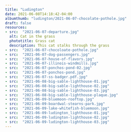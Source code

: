 ```yaml
---
title: "Ludington"
date: 2021-06-08T14:18:42-04:00
albumthumb: "ludington/2021-06-07-chocolate-pothole.jpg"
draft: false
resources:
- src:  "2021-06-07-departure.jpg"
  alt: Cat in the grass
  phototitle: Grass cat
  description: This cat stalks through the grass
- src:  "2021-06-07-chocoloate-pothole.jpg"
- src:  "2021-06-07-dog-passengers.jpg"
- src:  "2021-06-07-house-of-flavors.jpg"
- src:  "2021-06-07-illinois-windmills.jpg"
- src:  "2021-06-07-ponchos-pond-02.jpg"
- src:  "2021-06-07-ponchos-pond.jpg"
- src:  "2021-06-07-ss-badger.pdf.jpg"
- src:  "2021-06-08-big-sable-lighthouse-01.jpg"
- src:  "2021-06-08-big-sable-lighthouse-02.jpg"
- src:  "2021-06-08-big-sable-lighthouse-03.jpg"
- src:  "2021-06-08-big-sable-lighthouse-plaque.jpg"
- src:  "2021-06-09-bluemoon-rooftop.jpg"
- src:  "2021-06-09-boardwal-stearns-park.jpg"
- src:  "2021-06-09-lake-whitefish-bluemoon.jpg"
- src:  "2021-06-09-ludington_lighthouse-01.jpg"
- src:  "2021-06-09-ludington-lighthouse-02.jpg"
- src:  "2021-06-09-ludington-lighthouse-03.jpg"
---
```

